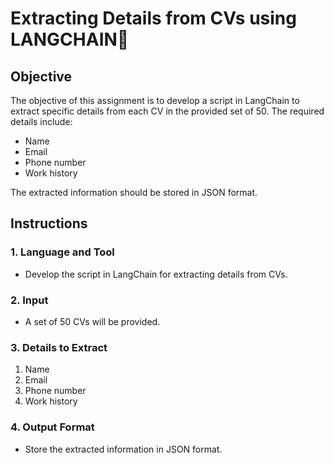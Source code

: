 # Extracting Details from CVs using LANGCHAIN🦜

## Objective

The objective of this assignment is to develop a script in LangChain to extract specific details from each CV in the provided set of 50. The required details include:
- Name
- Email
- Phone number
- Work history

The extracted information should be stored in JSON format.

## Instructions

### 1. Language and Tool
- Develop the script in LangChain for extracting details from CVs.

### 2. Input
- A set of 50 CVs will be provided.

### 3. Details to Extract
1. Name
2. Email
3. Phone number
4. Work history

### 4. Output Format
- Store the extracted information in JSON format.
